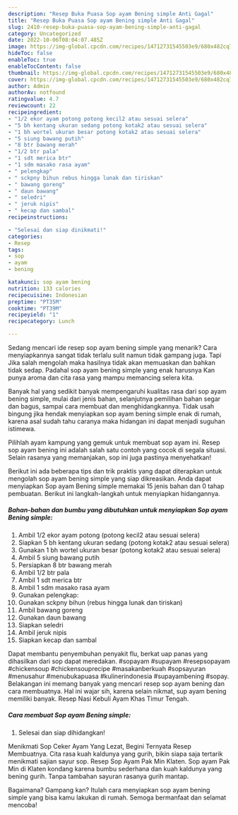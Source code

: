 ```yaml
---
description: "Resep Buka Puasa Sop ayam Bening simple Anti Gagal"
title: "Resep Buka Puasa Sop ayam Bening simple Anti Gagal"
slug: 2410-resep-buka-puasa-sop-ayam-bening-simple-anti-gagal
category: Uncategorized
date: 2022-10-06T08:04:07.485Z
image: https://img-global.cpcdn.com/recipes/14712731545503e9/680x482cq70/sop-ayam-bening-simple-foto-resep-utama.jpg
hideToc: false
enableToc: true
enableTocContent: false
thumbnail: https://img-global.cpcdn.com/recipes/14712731545503e9/680x482cq70/sop-ayam-bening-simple-foto-resep-utama.jpg
cover: https://img-global.cpcdn.com/recipes/14712731545503e9/680x482cq70/sop-ayam-bening-simple-foto-resep-utama.jpg
author: Admin
authorAv: notfound
ratingvalue: 4.7
reviewcount: 22
recipeingredient:
- "1/2 ekor ayam potong potong kecil2 atau sesuai selera"
- "5 bh kentang ukuran sedang potong kotak2 atau sesuai selera"
- "1 bh wortel ukuran besar potong kotak2 atau sesuai selera"
- "5 siung bawang putih"
- "8 btr bawang merah"
- "1/2 btr pala"
- "1 sdt merica btr"
- "1 sdm masako rasa ayam"
- " pelengkap"
- " sckpny bihun rebus hingga lunak dan tiriskan"
- " bawang goreng"
- " daun bawang"
- " seledri"
- " jeruk nipis"
- " kecap dan sambal"
recipeinstructions:

- "Selesai dan siap dinikmati!"
categories:
- Resep
tags:
- sop
- ayam
- bening

katakunci: sop ayam bening 
nutrition: 133 calories
recipecuisine: Indonesian
preptime: "PT35M"
cooktime: "PT39M"
recipeyield: "1"
recipecategory: Lunch

---
```



Sedang mencari ide resep sop ayam bening simple yang menarik? Cara menyiapkannya sangat tidak terlalu sulit namun tidak gampang juga. Tapi Jika salah mengolah maka hasilnya tidak akan memuaskan dan bahkan tidak sedap. Padahal sop ayam bening simple yang enak harusnya Kan punya aroma dan cita rasa yang mampu memancing selera kita.


Banyak hal yang sedikit banyak mempengaruhi kualitas rasa dari sop ayam bening simple, mulai dari jenis bahan, selanjutnya pemilihan bahan segar dan bagus, sampai cara membuat dan menghidangkannya. Tidak usah bingung jika hendak menyiapkan sop ayam bening simple enak di rumah, karena asal sudah tahu caranya maka hidangan ini dapat menjadi suguhan istimewa.

Pilihlah ayam kampung yang gemuk untuk membuat sop ayam ini. Resep sop ayam bening ini adalah salah satu contoh yang cocok di segala situasi. Selain rasanya yang memanjakan, sop ini juga pastinya menyehatkan!


Berikut ini ada beberapa tips dan trik praktis yang dapat diterapkan untuk mengolah sop ayam bening simple yang siap dikreasikan. Anda dapat menyiapkan Sop ayam Bening simple memakai 15 jenis bahan dan 0 tahap pembuatan. Berikut ini langkah-langkah untuk menyiapkan hidangannya.

<!--inarticleads1-->

##### Bahan-bahan dan bumbu yang dibutuhkan untuk menyiapkan Sop ayam Bening simple:

1. Ambil 1/2 ekor ayam potong (potong kecil2 atau sesuai selera)
1. Siapkan 5 bh kentang ukuran sedang (potong kotak2 atau sesuai selera)
1. Gunakan 1 bh wortel ukuran besar (potong kotak2 atau sesuai selera)
1. Ambil 5 siung bawang putih
1. Persiapkan 8 btr bawang merah
1. Ambil 1/2 btr pala
1. Ambil 1 sdt merica btr
1. Ambil 1 sdm masako rasa ayam
1. Gunakan  pelengkap:
1. Gunakan  sckpny bihun (rebus hingga lunak dan tiriskan)
1. Ambil  bawang goreng
1. Gunakan  daun bawang
1. Siapkan  seledri
1. Ambil  jeruk nipis
1. Siapkan  kecap dan sambal


Dapat membantu penyembuhan penyakit flu, berkat uap panas yang dihasilkan dari sop dapat meredakan. #sopayam #supayam #resepsopayam #chickensoup #chickensouprecipe #masakanberkuah #sopsayuran #menusahur #menubukapuasa #kulinerindonesia #supayambening #sopay. Belakangan ini memang banyak yang mencari resep sop ayam bening dan cara membuatnya. Hal ini wajar sih, karena selain nikmat, sup ayam bening memiliki banyak. Resep Nasi Kebuli Ayam Khas Timur Tengah. 

<!--inarticleads2-->

##### Cara membuat Sop ayam Bening simple:


1. Selesai dan siap dihidangkan!

Menikmati Sop Ceker Ayam Yang Lezat, Begini Ternyata Resep Membuatnya. Cita rasa kuah kaldunya yang gurih, bikin siapa saja tertarik menikmati sajian sayur sop. Resep Sop Ayam Pak Min Klaten. Sop ayam Pak Min di Klaten kondang karena bumbu sederhana dan kuah kaldunya yang bening gurih. Tanpa tambahan sayuran rasanya gurih mantap. 

Bagaimana? Gampang kan? Itulah cara menyiapkan sop ayam bening simple yang bisa kamu lakukan di rumah. Semoga bermanfaat dan selamat mencoba!
